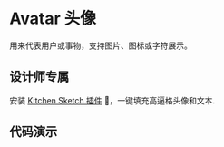 # Avatar 头像
用来代表用户或事物，支持图片、图标或字符展示。

## 设计师专属
安装 [Kitchen Sketch 插件](https://kitchen.alipay.com/) 💎，一键填充高逼格头像和文本.

## 代码演示
